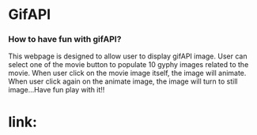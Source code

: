 # GifAPI
### How to have fun with gifAPI?
This webpage is designed to allow user to display gifAPI image. User can select one of the movie button to populate 10 gyphy images related to the movie. When user click on the movie image itself, the image will animate. When user click again on the animate image, the image will turn to still image...Have fun play with it!!

# link:
